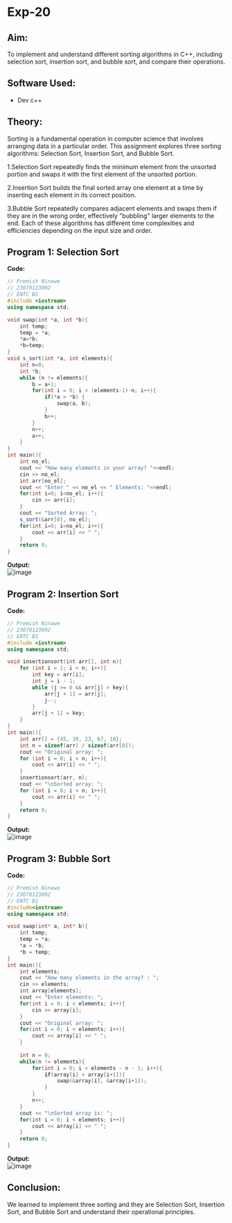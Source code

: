 # Exp-20

## Aim:
To implement and understand different sorting algorithms in C++, including selection sort, insertion sort, and bubble sort, and compare their operations.

## Software Used:
- Dev c++
  
## Theory:
Sorting is a fundamental operation in computer science that involves arranging data in a particular order. This assignment explores three sorting algorithms: Selection Sort, Insertion Sort, and Bubble Sort.

1.Selection Sort repeatedly finds the minimum element from the unsorted portion and swaps it with the first element of the unsorted portion.

2.Insertion Sort builds the final sorted array one element at a time by inserting each element in its correct position.

3.Bubble Sort repeatedly compares adjacent elements and swaps them if they are in the wrong order, effectively "bubbling" larger elements to the end. Each of these algorithms has different time complexities and efficiencies depending on the input size and order.

## Program 1: Selection Sort
<strong> Code: </strong>
<br>
```cpp
// Premish Ninawe
// 23070123092
// ENTC B1
#include <iostream>
using namespace std;

void swap(int *a, int *b){
    int temp;
    temp = *a;
    *a=*b;
    *b=temp;
}
void s_sort(int *a, int elements){
    int n=0;
    int *b;
    while (n != elements){
        b = a+1; 
        for(int i = 0; i < (elements-1)-n; i++){
            if(*a > *b) {
                swap(a, b);
            }
            b++;
        }
        n++;
        a++;
    }
}
int main(){
    int no_el;
    cout << "How many elements in your array? "<<endl;
    cin >> no_el;
    int arr[no_el];
    cout << "Enter " << no_el << " Elements: "<<endl;
    for(int i=0; i<no_el; i++){
        cin >> arr[i];
    }
    cout << "Sorted Array: ";
    s_sort(&arr[0], no_el);
    for(int i=0; i<no_el; i++){
        cout << arr[i] << " ";
    }
    return 0;
}

```
<strong> Output: </strong>
<br>
![image](https://github.com/user-attachments/assets/5a34f3d2-ca77-4447-b985-1d3a275536fb)

## Program 2:  Insertion Sort
<strong> Code: </strong>
<br>
```cpp
// Premish Ninawe
// 23070123092
// ENTC B1
#include <iostream>
using namespace std;

void insertionsort(int arr[], int n){
    for (int i = 1; i < n; i++){
        int key = arr[i];
        int j = i - 1;
        while (j >= 0 && arr[j] > key){
            arr[j + 1] = arr[j];
            j--;
        }
        arr[j + 1] = key;
    }
}
int main(){
    int arr[] = {45, 39, 23, 67, 18};
    int n = sizeof(arr) / sizeof(arr[0]);
    cout << "Original array: ";
    for (int i = 0; i < n; i++){
        cout << arr[i] << " ";
    }
    insertionsort(arr, n);
    cout << "\nSorted array: ";
    for (int i = 0; i < n; i++){
        cout << arr[i] << " ";
    }
    return 0;
}

```
<strong> Output: </strong>
<br>
![image](https://github.com/user-attachments/assets/6c357a2e-fec5-4e47-b910-9917d5a2bdbf)

## Program 3: Bubble Sort
<strong> Code: </strong>
<br>
```cpp
// Premish Ninawe
// 23070123092
// ENTC B1
#include<iostream>
using namespace std;

void swap(int* a, int* b){
    int temp;
    temp = *a;
    *a = *b;
    *b = temp;
}
int main(){
    int elements;
    cout << "How many elements in the array? : ";
    cin >> elements;
    int array[elements];
    cout << "Enter elements: ";
    for(int i = 0; i < elements; i++){
        cin >> array[i];
    }
    cout << "Original array: ";
    for(int i = 0; i < elements; i++){
        cout << array[i] << " ";
    }
    
    int n = 0;
    while(n != elements){
        for(int i = 0; i < elements - n - 1; i++){
            if(array[i] > array[i+1]){
                swap(&array[i], &array[i+1]);
            }
        }
        n++;
    }
    cout << "\nSorted array is: ";
    for(int i = 0; i < elements; i++){
        cout << array[i] << " ";
    }
    return 0;
}

```
<strong> Output: </strong>
<br>
![image](https://github.com/user-attachments/assets/d83f7605-06f9-473c-b75c-0141c22de2ea)

## Conclusion:
We learned to implement three sorting and they are Selection Sort, Insertion Sort, and Bubble Sort and understand their operational principles. 
